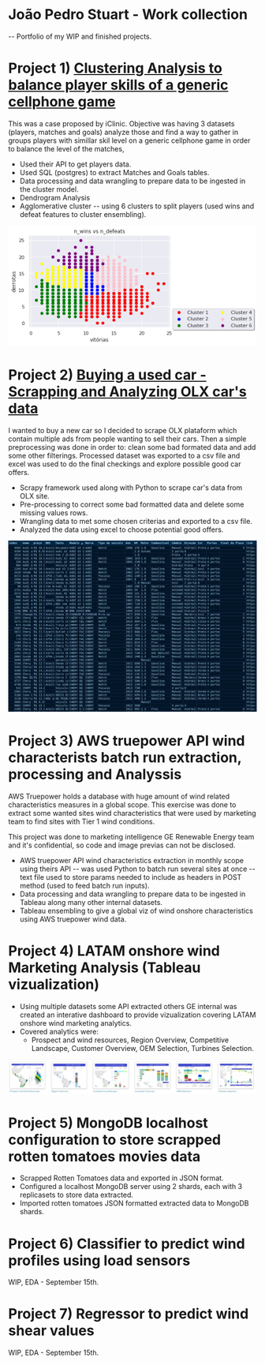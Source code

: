 # João Pedro Stuart - Work collection
-- Portfolio of my WIP and finished projects.

# Project 1) [Clustering Analysis to balance player skills of a generic cellphone game](https://github.com/jstuartpieri/players_skill_cluster_analysis)

This was a case proposed by iClinic. Objective was having 3 datasets (players, matches and goals) analyze those and find a way to gather in groups players with simillar skil level on a generic cellphone game in order to balance the level of the matches,

* Used their API to get players data.
* Used SQL (postgres) to extract Matches and Goals tables.
* Data processing and data wrangling to prepare data to be ingested in the cluster model.
* Dendrogram Analysis
* Agglomerative cluster -- using 6 clusters to split players (used wins and defeat features to cluster ensembling).

![](images/clustering_img.png)


# Project 2) [Buying a used car - Scrapping and Analyzing OLX car's data](https://github.com/jstuartpieri/scrapping_carros_olx)

I wanted to buy a new car so I decided to scrape OLX plataform which contain multiple ads from people wanting to sell their cars. Then a simple preprocessing was done in order to: clean some bad formated data and add some other filterings. Processed dataset was exported to a csv file and excel was used to do the final checkings and explore possible good car offers.

* Scrapy framework used along with Python to scrape car's data from OLX site.
* Pre-processing to correct some bad formatted data and delete some missing values rows.
* Wrangling data to met some chosen criterias and exported to a csv file.
* Analyzed the data using excel to choose potential good offers.

![](images/image.png)

# Project 3) AWS truepower API wind characterists batch run extraction, processing and Analyssis

AWS Truepower holds a database with huge amount of wind related characteristics measures in a global scope. This exercise was done to extract some wanted sites wind characteristics that were used by marketing team to find sites with Tier 1 wind conditions.

This project was done to marketing intelligence GE Renewable Energy team and it's confidential, so code and image previas can not be disclosed.

* AWS truepower API wind characteristics extraction in monthly scope using theirs API -- was used Python to batch run several sites at once -- text file used to store params needed to include as headers in POST method (used to feed batch run inputs).
* Data processing and data wrangling to prepare data to be ingested in Tableau along many other internal datasets.
* Tableau ensembling to give a global viz of wind onshore characteristics using AWS truepower wind data.

# Project 4) LATAM onshore wind Marketing Analysis (Tableau vizualization)

* Using multiple datasets some API extracted others GE internal was created an interative dashboard to  provide vizualization  covering LATAM onshore wind marketing analytics.
* Covered analytics were:
  * Prospect and wind resources, Region Overview, Competitive Landscape, Customer Overview, OEM Selection, Turbines Selection.
  
 ![](images/fe5790bb-b90b-499e-81bc-2c7ac71215d7.png)

# Project 5) MongoDB localhost configuration to store scrapped rotten tomatoes movies data

* Scrapped Rotten Tomatoes data and exported in JSON format.
* Configured a localhost MongoDB server using 2 shards, each with 3 replicasets to store data extracted.
* Imported rotten tomatoes JSON formatted extracted data to MongoDB shards.


# Project 6) Classifier to predict wind profiles using load sensors

WIP, EDA - September 15th.

# Project 7) Regressor to predict wind shear values

WIP, EDA - September 15th.
